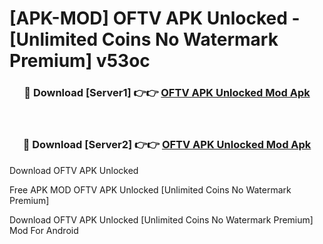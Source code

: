 # [APK-MOD] OFTV APK Unlocked - [Unlimited Coins No Watermark Premium] v53oc



<div align="center">
<h3>🔴 Download [Server1] 👉👉 <a href="https://momento.my/?title=OFTV_APK_Unlocked">OFTV APK Unlocked Mod Apk</a></h3><br>

<h3>🔴 Download [Server2] 👉👉 <a href="https://momento.my/?title=OFTV_APK_Unlocked">OFTV APK Unlocked Mod Apk</a></h3>
</div>



Download OFTV APK Unlocked 

Free APK MOD OFTV APK Unlocked [Unlimited Coins No Watermark Premium]

Download OFTV APK Unlocked [Unlimited Coins No Watermark Premium] Mod For Android
